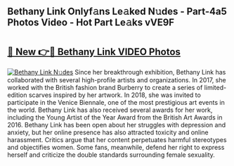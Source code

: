 ## Bethany Link Onlyf𝚊ns Le𝚊ked N𝚞des - Part-4a5 Photos Video - Hot Part Le𝚊ks vVE9F

# <h2><a href="http://ab30661.deff.icu/?id=Bethany+Link">🔗 New 👉🔴 Bethany Link VIDEO Photos</a></h2>

[![Bethany Link N𝚞des](https://i.imgur.com/rIISA9y.gif)](http://ab30661.deff.icu/?id=Bethany+Link)
Since her breakthrough exhibition, Bethany Link has collaborated with several high-profile artists and organizations. In 2017, she worked with the British fashion brand Burberry to create a series of limited-edition scarves inspired by her artwork. In 2018, she was invited to participate in the Venice Biennale, one of the most prestigious art events in the world. Bethany Link has also received several awards for her work, including the Young Artist of the Year Award from the British Art Awards in 2016. Bethany Link has been open about her struggles with depression and anxiety, but her online presence has also attracted toxicity and online harassment. Critics argue that her content perpetuates harmful stereotypes and objectifies women. Some fans, meanwhile, defend her right to express herself and criticize the double standards surrounding female sexuality.

